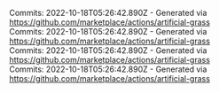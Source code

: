 Commits: 2022-10-18T05:26:42.890Z - Generated via https://github.com/marketplace/actions/artificial-grass
<br>
Commits: 2022-10-18T05:26:42.890Z - Generated via https://github.com/marketplace/actions/artificial-grass
<br>
Commits: 2022-10-18T05:26:42.890Z - Generated via https://github.com/marketplace/actions/artificial-grass
<br>
Commits: 2022-10-18T05:26:42.890Z - Generated via https://github.com/marketplace/actions/artificial-grass
<br>
